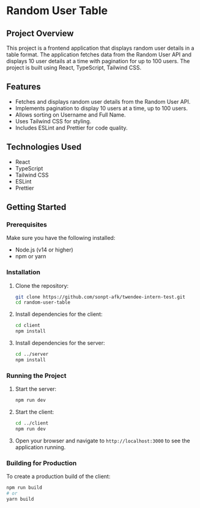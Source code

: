 # Random User Table

## Project Overview

This project is a frontend application that displays random user details in a table format. The application fetches data from the Random User API and displays 10 user details at a time with pagination for up to 100 users. The project is built using React, TypeScript, Tailwind CSS.

## Features

- Fetches and displays random user details from the Random User API.
- Implements pagination to display 10 users at a time, up to 100 users.
- Allows sorting on Username and Full Name.
- Uses Tailwind CSS for styling.
- Includes ESLint and Prettier for code quality.

## Technologies Used

- React
- TypeScript
- Tailwind CSS
- ESLint
- Prettier

## Getting Started

### Prerequisites

Make sure you have the following installed:

- Node.js (v14 or higher)
- npm or yarn

### Installation

1. Clone the repository:

   ```sh
   git clone https://github.com/sonpt-afk/twendee-intern-test.git
   cd random-user-table
   ```

2. Install dependencies for the client:

   ```sh
   cd client
   npm install

   ```

3. Install dependencies for the server:

   ```sh
   cd ../server
   npm install

   ```

### Running the Project

1. Start the server:

   ```sh
   npm run dev

   ```

2. Start the client:

   ```sh
   cd ../client
   npm run dev

   ```

3. Open your browser and navigate to `http://localhost:3000` to see the application running.

### Building for Production

To create a production build of the client:

```sh
npm run build
# or
yarn build
```
